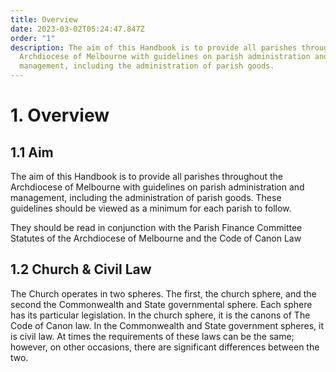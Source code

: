 ```yaml
---
title: Overview
date: 2023-03-02T05:24:47.847Z
order: "1"
description: The aim of this Handbook is to provide all parishes throughout the
  Archdiocese of Melbourne with guidelines on parish administration and
  management, including the administration of parish goods.
---
```

# 1. Overview

## 1.1 Aim

The aim of this Handbook is to provide all parishes throughout the Archdiocese of Melbourne with guidelines on parish administration and management, including the administration of parish goods. These guidelines should be viewed as a minimum for each parish to follow.

They should be read in conjunction with the Parish Finance Committee Statutes of the Archdiocese of Melbourne and the Code of Canon Law

## 1.2 Church & Civil Law

The Church operates in two spheres. The first, the church sphere, and the second the Commonwealth and State governmental sphere. Each sphere has its particular legislation. In the church sphere, it is the canons of The Code of Canon law. In the Commonwealth and State government spheres, it is civil law.  At times the requirements of these laws can be the same; however, on other occasions, there are significant differences between the two.